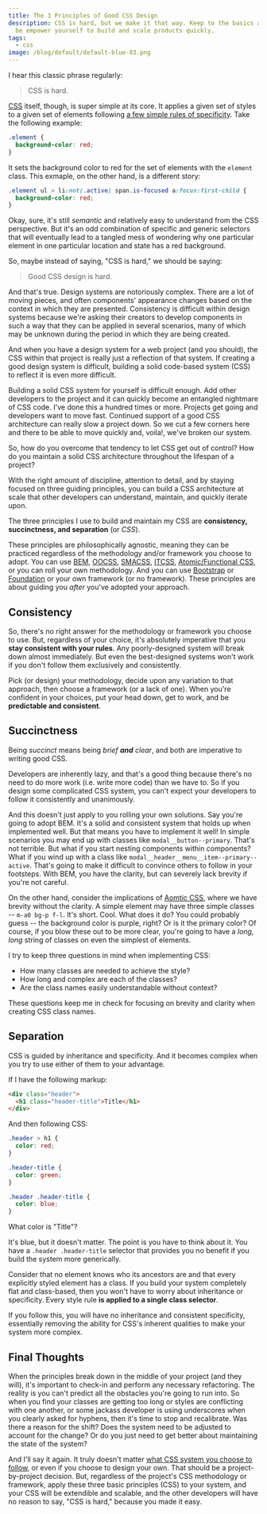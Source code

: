 ```yaml
---
title: The 3 Principles of Good CSS Design
description: CSS is hard, but we make it that way. Keep to the basics and you'll
  be empower yourself to build and scale products quickly.
tags:
  - css
image: /blog/default/default-blue-03.png
---
```


I hear this classic phrase regularly:

> CSS is hard.

[CSS](/blog/wtf-is-css/) itself, though, is super simple at its core. It applies a given set of styles to a given set of elements following [a few simple rules of specificity](https://developer.mozilla.org/en-US/docs/Web/CSS/Specificity/). Take the following example:

```css
.element {
  background-color: red;
}
```

It sets the background color to red for the set of elements with the `element` class. This exmaple, on the other hand, is a different story:

```scss
.element ul > li:not(.active) span.is-focused a:focus:first-child {
  background-color: red;
}
```

Okay, sure, it's still _semantic_ and relatively easy to understand from the CSS perspective. But it's an odd combination of specific and generic selectors that will eventually lead to a tangled mess of wondering why one particular element in one particular location and state has a red background.

So, maybe instead of saying, "CSS is hard," we should be saying:

> Good CSS design is hard.

And that's true. Design systems are notoriously complex. There are a lot of moving pieces, and often components' appearance changes based on the context in which they are presented. Consistency is difficult within design systems because we're asking their creators to develop components in such a way that they can be applied in several scenarios, many of which may be unknown during the period in which they are being created.

And when you have a design system for a web project (and you should), the CSS within that project is really just a reflection of that system. If creating a good design system is difficult, building a solid code-based system (CSS) to reflect it is even more difficult.

Building a solid CSS system for yourself is difficult enough. Add other developers to the project and it can quickly become an entangled nightmare of CSS code. I've done this a hundred times or more. Projects get going and developers want to move fast. Continued support of a good CSS architecture can really slow a project down. So we cut a few corners here and there to be able to move quickly and, voila!, we've broken our system.

So, how do you overcome that tendency to let CSS get out of control? How do you maintain a solid CSS architecture throughout the lifespan of a project?

With the right amount of discipline, attention to detail, and by staying focused on three guiding principles, you can build a CSS architecture at scale that other developers can understand, maintain, and quickly iterate upon.

The three principles I use to build and maintain my CSS are **consistency, succinctness, and separation** (or _CSS_).

These principles are philosophically agnostic, meaning they can be practiced regardless of the methodology and/or framework you choose to adopt. You can use [BEM](http://getbem.com/introduction/), [OOCSS](https://www.smashingmagazine.com/2011/12/an-introduction-to-object-oriented-css-oocss/), [SMACSS](https://vanseodesign.com/css/smacss-introduction/), [ITCSS](https://www.xfive.co/blog/itcss-scalable-maintainable-css-architecture/), [Atomic/Functional CSS](https://acss.io/), or you can roll your own methodology. And you can use [Bootstrap](http://getbootstrap.com/) or [Foundation](https://foundation.zurb.com/) or your own framework (or no framework). These principles are about guiding you _after_ you've adopted your approach.

## Consistency

So, there's no right answer for the methodology or framework you choose to use. But, regardless of your choice, it's absolutely imperative that you **stay consistent with your rules**. Any poorly-designed system will break down almost immediately. But even the best-designed systems won't work if you don't follow them exclusively and consistently.

Pick (or design) your methodology, decide upon any variation to that approach, then choose a framework (or a lack of one). When you're confident in your choices, put your head down, get to work, and be **predictable and consistent**.

## Succinctness

Being _succinct_ means being _brief **and** clear_, and both are imperative to writing good CSS.

Developers are inherently lazy, and that's a good thing because there's no need to do more work (i.e. write more code) than we have to. So if you design some complicated CSS system, you can't expect your developers to follow it consistently and unanimously.

And this doesn't just apply to you rolling your own solutions. Say you're going to adopt BEM. It's a solid and consistent system that holds up when implemented well. But that means you have to implement it well! In simple scenarios you may end up with classes like `modal__button--primary`. That's not terrible. But what if you start nesting components within components? What if you wind up with a class like `modal__header__menu__item--primary--active`. That's going to make it difficult to convince others to follow in your footsteps. With BEM, you have the clarity, but can severely lack brevity if you're not careful.

On the other hand, consider the implications of [Aomtic CSS](https://css-tricks.com/lets-define-exactly-atomic-css/), where we have brevity without the clarity. A simple element may have three simple classes -- `m-a0 bg-p f-l`. It's short. Cool. What does it do? You could probably guess -- the background color is purple, right? Or is it the primary color? Of course, if you blow these out to be more clear, you're going to have a _long, long_ string of classes on even the simplest of elements.

I try to keep three questions in mind when implementing CSS:

- How many classes are needed to achieve the style?
- How long and complex are each of the classes?
- Are the class names easily understandable without context?

These questions keep me in check for focusing on brevity and clarity when creating CSS class names.

## Separation

CSS is guided by inheritance and specificity. And it becomes complex when you try to use either of them to your advantage.

If I have the following markup:

```html
<div class="header">
  <h1 class="header-title">Title</h1>
</div>
```

And then following CSS:

```css
.header > h1 {
  color: red;
}

.header-title {
  color: green;
}

.header .header-title {
  color: blue;
}
```

What color is "Title"?

It's blue, but it doesn't matter. The point is you have to think about it. You have a `.header .header-title` selector that provides you no benefit if you build the system more generically.

Consider that no element knows who its ancestors are and that every explicitly styled element has a class. If you build your system completely flat and class-based, then you won't have to worry about inheritance or specificity. Every style rule **is applied to a single class selector**.

If you follow this, you will have no inheritance and consistent specificity, essentially removing the ability for CSS's inherent qualities to make your system more complex.

## Final Thoughts

When the principles break down in the middle of your project (and they will), it's important to check-in and perform any necessary refactoring. The reality is you can't predict all the obstacles you're going to run into. So when you find your classes are getting too long or styles are conflicting with one another, or some jackass developer is using underscores when you clearly asked for hyphens, then it's time to stop and recalibrate. Was there a reason for the shift? Does the system need to be adjusted to account for the change? Or do you just need to get better about maintaining the state of the system?

And I'll say it again. It truly doesn't matter [what CSS system you choose to follow](https://www.optasy.com/blog/5-ways-build-out-well-organized-css-architecture), or even if you choose to design your own. That should be a project-by-project decision. But, regardless of the project's CSS methodology or framework, apply these three basic principles (CSS) to your system, and your CSS will be extendible and scalable, and the other developers will have no reason to say, "CSS is hard," because you made it easy.
